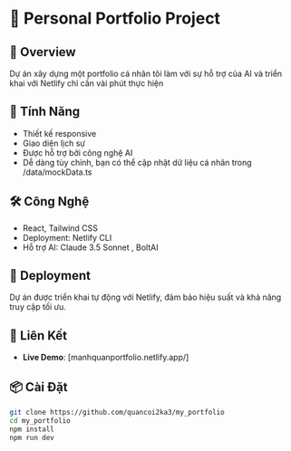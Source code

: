 # 🚀 Personal Portfolio Project  

## 📝 Overview

Dự án xây dựng một portfolio cá nhân tôi làm với sự hỗ trợ của AI và triển khai với Netlify chỉ cần vài phút thực hiện

## 🌟 Tính Năng  

- Thiết kế responsive  
- Giao diện lịch sự  
- Được hỗ trợ bởi công nghệ AI  
- Dễ dàng tùy chỉnh, bạn có thể cập nhật dữ liệu cá nhân trong /data/mockData.ts  

## 🛠️ Công Nghệ  

- React, Tailwind CSS
- Deployment: Netlify CLI  
- Hỗ trợ AI: Claude 3.5 Sonnet , BoltAI

## 🚀 Deployment  

Dự án được triển khai tự động với Netlify, đảm bảo hiệu suất và khả năng truy cập tối ưu.

## 🔗 Liên Kết  

- **Live Demo**: [manhquanportfolio.netlify.app/]  

## 📦 Cài Đặt  

```bash
git clone https://github.com/quancoi2ka3/my_portfolio  
cd my_portfolio  
npm install  
npm run dev

